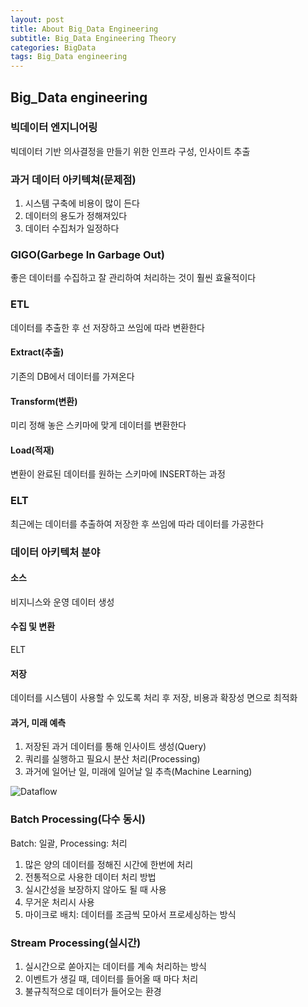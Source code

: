 ```yaml
---
layout: post
title: About Big_Data Engineering
subtitle: Big_Data Engineering Theory
categories: BigData
tags: Big_Data engineering 
---
```


## Big_Data engineering

### 빅데이터 엔지니어링

빅데이터 기반 의사결정을 만들기 위한 인프라 구성, 인사이트 추출

### 과거 데이터 아키텍쳐(문제점)
1. 시스템 구축에 비용이 많이 든다
2. 데이터의 용도가 정해져있다
3. 데이터 수집처가 일정하다

### GIGO(Garbege In Garbage Out)

좋은 데이터를 수집하고 잘 관리하여 처리하는 것이 훨씬 효율적이다

### ETL

데이터를 추출한 후 선 저장하고 쓰임에 따라 변환한다

#### Extract(추출)

기존의 DB에서 데이터를 가져온다

#### Transform(변환)

미리 정해 놓은 스키마에 맞게 데이터를 변환한다

#### Load(적재)

변환이 완료된 데이터를 원하는 스키마에 INSERT하는 과정

### ELT

최근에는 데이터를 추출하여 저장한 후 쓰임에 따라 데이터를 가공한다

### 데이터 아키텍처 분야

#### 소스

비지니스와 운영 데이터 생성

#### 수집 및 변환

ELT

#### 저장

데이터를 시스템이 사용할 수 있도록 처리 후 저장, 비용과 확장성 면으로 최적화

#### 과거, 미래 예측

1. 저장된 과거 데이터를 통해 인사이트 생성(Query)
2. 쿼리를 실행하고 필요시 분산 처리(Processing)
3. 과거에 일어난 일, 미래에 일어날 일 추측(Machine Learning)

![Dataflow](https://user-images.githubusercontent.com/77920565/182418566-b387fb1b-2867-4027-bd96-c629dbe84df0.png)

### Batch Processing(다수 동시)

Batch: 일괄, Processing: 처리

1. 많은 양의 데이터를 정해진 시간에 한번에 처리
2. 전통적으로 사용한 데이터 처리 방법
3. 실시간성을 보장하지 않아도 될 때 사용
4. 무거운 처리시 사용
5. 마이크로 배치: 데이터를 조금씩 모아서 프로세싱하는 방식

### Stream Processing(실시간)

1. 실시간으로 쏟아지는 데이터를 계속 처리하는 방식
2. 이벤트가 생길 때, 데이터를 들어올 때 마다 처리
3. 불규칙적으로 데이터가 들어오는 환경
